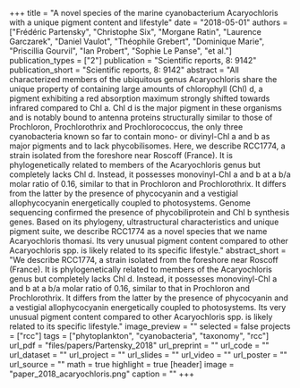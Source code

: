 +++
title = "A novel species of the marine cyanobacterium Acaryochloris with a unique pigment content and lifestyle"
date = "2018-05-01"
authors = ["Frédéric Partensky", "Christophe Six", "Morgane Ratin", "Laurence Garczarek", "Daniel Vaulot", "Théophile Grebert", "Dominique Marie", "Priscillia Gourvil", "Ian Probert", "Sophie Le Panse", "et al."]
publication_types = ["2"]
publication = "Scientific reports, 8: 9142"
publication_short = "Scientific reports, 8: 9142"
abstract = "All characterized members of the ubiquitous genus Acaryochloris share the unique property of containing large amounts of chlorophyll (Chl) d, a pigment exhibiting a red absorption maximum strongly shifted towards infrared compared to Chl a. Chl d is the major pigment in these organisms and is notably bound to antenna proteins structurally similar to those of Prochloron, Prochlorothrix and Prochlorococcus, the only three cyanobacteria known so far to contain mono- or divinyl-Chl a and b as major pigments and to lack phycobilisomes. Here, we describe RCC1774, a strain isolated from the foreshore near Roscoff (France). It is phylogenetically related to members of the Acaryochloris genus but completely lacks Chl d. Instead, it possesses monovinyl-Chl a and b at a b/a molar ratio of 0.16, similar to that in Prochloron and Prochlorothrix. It differs from the latter by the presence of phycocyanin and a vestigial allophycocyanin energetically coupled to photosystems. Genome sequencing confirmed the presence of phycobiliprotein and Chl b synthesis genes. Based on its phylogeny, ultrastructural characteristics and unique pigment suite, we describe RCC1774 as a novel species that we name Acaryochloris thomasi. Its very unusual pigment content compared to other Acaryochloris spp. is likely related to its specific lifestyle."
abstract_short = "We describe RCC1774, a strain isolated from the foreshore near Roscoff (France). It is phylogenetically related to members of the Acaryochloris genus but completely lacks Chl d. Instead, it possesses monovinyl-Chl a and b at a b/a molar ratio of 0.16, similar to that in Prochloron and Prochlorothrix. It differs from the latter by the presence of phycocyanin and a vestigial allophycocyanin energetically coupled to photosystems. Its very unusual pigment content compared to other Acaryochloris spp. is likely related to its specific lifestyle."
image_preview = ""
selected = false
projects = ["rcc"]
tags = ["phytoplankton", "cyanobacteria", "taxonomy", "rcc"]
url_pdf = "files/papers/Partensky_2018"
url_preprint = ""
url_code = ""
url_dataset = ""
url_project = ""
url_slides = ""
url_video = ""
url_poster = ""
url_source = ""
math = true
highlight = true
[header]
image = "paper_2018_acaryochloris.png"
caption = ""
+++
